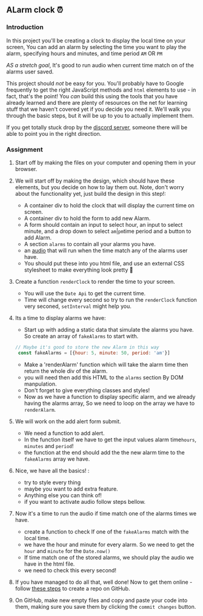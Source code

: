 ## ALarm clock ⏰

### Introduction

In this project you'll be creating a clock to display the local time on your screen, You can add an alarm by selecting the time you want to play the alarm, specifying hours and minutes, and time period `AM` OR `PM`

*AS a stretch goal*, It's good to run audio when current time match on of the alarms user saved.

This project should _not_ be easy for you. You'll probably have to Google frequently to get the right JavaScript methods and `html` elements to use - in fact, that's the point! You _can_ build this using the tools that you have already learned and there are plenty of resources on the net for learning stuff that we haven't covered yet if you decide you need it. We'll walk you through the basic steps, but it will be up to you to actually implement them.

If you get totally stuck drop by the [discord server](https://discord.gg/7QqGtqC9Gy), someone there will be able to point you in the right direction.

### Assignment

<div class="lesson-content__panel" markdown="1">

1. Start off by making the files on your computer and opening them in your browser.
2. We will start off by making the design, which should have these elements, but you decide on how to lay them out. Note, don't worry about the functionality yet, just build the design in this step!:
   - A container div to hold the clock that will display the current time on screen.
   - A container div to hold the form to add new Alarm.
   - A form should contain an input to select hour, an input to select minute, and a drop down to select `am`|`pm`time period and a button to add Alarm.
   - A section `alarms` to contain all your alarms you have.
   - an [audio](https://www.w3schools.com/html/html5_audio.asp) that will run when the time match any of the alarms user have.
   - You should put these into you html file, and use an external CSS stylesheet to make everything look pretty :dancer:
3. Create a function `renderClock` to render the time to your screen.
   - You will use the `Date Api` to get the current time.
   - Time will change every second so try to run the `renderClock` function very seconed, `setInterval` might help you.
 
4. Its a time to display alarms we have:
     - Start up with adding a static data that simulate the alarms you have. So create an array of `fakeAlarms` to start with.
     ```js
     // Maybe it's good to store the new Alarm in this way
      const fakeAlarms = [{hour: 5, minute: 50, period: 'am'}]
     ```
     - Make a 'renderAlarm' function which will take the alarm time then return the whole div of the alarm.
     - you will need then add this HTML to the `alarms` section By DOM manpulation.
     - Don't forget to give everything classes and styles!
     - Now as we have a function to display specific alarm, and we already having the alarms array, So we need to loop on the array we have to `renderAlarm`.
4. We will work on the add alert form submit.
   - We need a function to add alert.
   - In the function itself we have to get the input values alarm time`hours`, `minutes` and `period`!
   - the function at the end should add the the new alarm time to the `fakeAlarms` array we have.
5. Nice, we have all the basics! :
   - try to style every thing
   - maybe you want to add extra feature.
   - Anything else you can think of!
   - if you want to activate audio follow steps bellow. 
6. Now it's a time to run the audio if time match one of the alarms times we have.
   - create a function to check If one of the `fakeAlarms` match with the local time.
   - we have the hour and minute for every alarm. So we need to get the `hour` and `minute` for the `Date.now()`
   - If time match one of the stored alarms, we should play the audio we have in the html file.
   - we need to check this every second!   

7. If you have managed to do all that, well done! Now to get them online - follow [these steps](https://help.github.com/en/articles/create-a-repo) to create a repo on GitHub.
8. On GitHub, make new empty files and copy and paste your code into them, making sure you save them by clicking the `commit changes` button.

</div>
